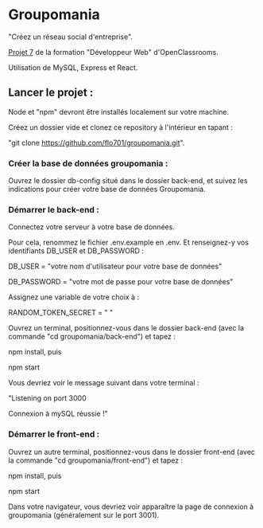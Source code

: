 # Groupomania
"Créez un réseau social d'entreprise".

[Projet 7](https://course.oc-static.com/projects/DWJ_FR_P7/DW+P7+28-09-2022+Sce%CC%81nario.pdf) de la formation "Développeur Web" d'OpenClassrooms.

Utilisation de MySQL, Express et React.

## Lancer le projet :
Node et "npm" devront être installés localement sur votre machine.

Créez un dossier vide et clonez ce repository à l'intérieur en tapant : 

"git clone https://github.com/flo701/groupomania.git".

### Créer la base de données groupomania :
Ouvrez le dossier db-config situé dans le dossier back-end, et suivez les indications pour créer votre base de données Groupomania.

### Démarrer le back-end :
Connectez votre serveur à votre base de données. 

Pour cela, renommez le fichier .env.example en .env. Et renseignez-y vos identifiants DB_USER et DB_PASSWORD :

DB_USER = "votre nom d'utilisateur pour votre base de données" 

DB_PASSWORD = "votre mot de passe pour votre base de données"

Assignez une variable de votre choix à :

RANDOM_TOKEN_SECRET = " "

Ouvrez un terminal, positionnez-vous dans le dossier back-end (avec la commande "cd groupomania/back-end") et tapez :

npm install, puis

npm start

Vous devriez voir le message suivant dans votre terminal : 

"Listening on port 3000

Connexion à mySQL réussie !"

### Démarrer le front-end :
Ouvrez un autre terminal, positionnez-vous dans le dossier front-end (avec la commande "cd groupomania/front-end") et tapez :

npm install, puis

npm start

Dans votre navigateur, vous devriez voir apparaître la page de connexion à groupomania (généralement sur le port 3001).




